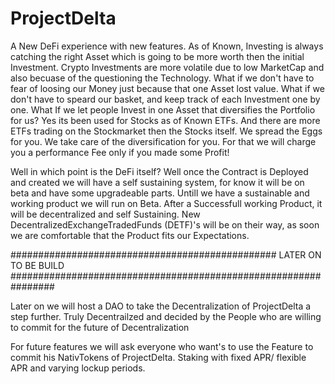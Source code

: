 # ProjectDelta

A New DeFi experience with new features. As of Known, Investing is always catching the right Asset which is going to be more worth 
then the initial Investment. Crypto Investments are more volatile due to low MarketCap and also becuase of the questioning the Technology. 
What if we don't have to fear of loosing our Money just because that one Asset lost value. What if we don't have to speard our basket,
and keep track of each Investment one by one. What If we let people Invest in one Asset that diversifies the Portfolio for us? 
Yes its been used for Stocks as of Known ETFs. And there are more ETFs trading on the Stockmarket then the Stocks itself. We spread the 
Eggs for you. We take care of the diversification for you. For that we will charge you a performance Fee only if you made some Profit!

Well in which point is the DeFi itself? Well once the Contract is Deployed and created we will have a self sustaining system, for know 
it will be on beta and have some upgradeable parts. Untill we have a sustainable and working product we will run on Beta. 
After a Successfull working Product, it will be decentralized and self Sustaining. New DecentralizedExchangeTradedFunds (DETF)'s will 
be on their way, as soon we are comfortable that the Product fits our Expectations. 


################################################ LATER ON TO BE BUILD ################################################################

Later on we will host a DAO to take the Decentralization of ProjectDelta a step further. Truly Decentrailzed and decided by the People 
who are willing to commit for the future of Decentralization

For future features we will ask everyone who want's to use the Feature to commit his NativTokens of ProjectDelta. 
Staking with fixed APR/ flexible APR  and varying lockup periods.
